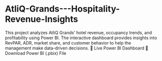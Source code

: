 # AtliQ-Grands---Hospitality-Revenue-Insights
This project analyzes AtliQ Grands' hotel revenue, occupancy trends, and profitability using Power BI. The interactive dashboard provides insights into RevPAR, ADR, market share, and customer behavior to help the management make data-driven decisions.  🔗 Live Power BI Dashboard 📂 Download Power BI (.pbix) File
